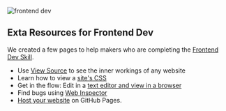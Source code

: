 ![frontend dev](http://diy-visualpedia.s3.amazonaws.com/diy-frontend-header.png)

## Exta Resources for Frontend Dev

We created a few pages to help makers who are completing the [Frontend Dev Skill](https//diy.org/skills/frontenddev). 

* Use [View Source](http://fedev.herokuapp.com/challenge/1) to see the inner workings of any website
* Learn how to view a [site's CSS](http://fedev.herokuapp.com/challenge/2)
* Get in the flow: Edit in a [text editor and view in a browser](http://fedev.herokuapp.com/challenge/3)
* Find bugs using [Web Inspector](http://fedev.herokuapp.com/challenge/4)
* [Host your website](http://fedev.herokuapp.com/challenge/5) on GitHub Pages.
